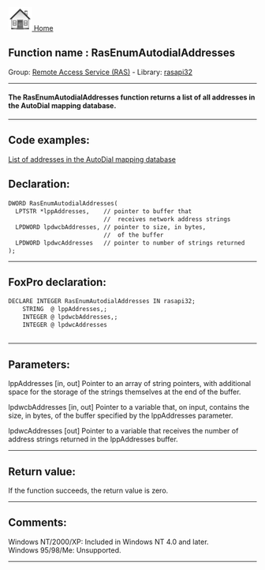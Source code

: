 [<img src="../../images/home.png"> Home ](https://github.com/VFPX/Win32API)  

## Function name : RasEnumAutodialAddresses
Group: [Remote Access Service (RAS)](../../functions_group.md#Remote_Access_Service_(RAS))  -  Library: [rasapi32](../../libraries.md#rasapi32)  
***  


#### The RasEnumAutodialAddresses function returns a list of all addresses in the AutoDial mapping database.
***  


## Code examples:
[List of addresses in the AutoDial mapping database](../../samples/sample_330.md)  

## Declaration:
```foxpro  
DWORD RasEnumAutodialAddresses(
  LPTSTR *lppAddresses,    // pointer to buffer that
                           //  receives network address strings
  LPDWORD lpdwcbAddresses, // pointer to size, in bytes,
                           //  of the buffer
  LPDWORD lpdwcAddresses   // pointer to number of strings returned
);  
```  
***  


## FoxPro declaration:
```foxpro  
DECLARE INTEGER RasEnumAutodialAddresses IN rasapi32;
	STRING  @ lppAddresses,;
	INTEGER @ lpdwcbAddresses,;
	INTEGER @ lpdwcAddresses
  
```  
***  


## Parameters:
lppAddresses 
[in, out] Pointer to an array of string pointers, with additional space for the storage of the strings themselves at the end of the buffer. 

lpdwcbAddresses 
[in, out] Pointer to a variable that, on input, contains the size, in bytes, of the buffer specified by the lppAddresses parameter. 

lpdwcAddresses 
[out] Pointer to a variable that receives the number of address strings returned in the lppAddresses buffer.   
***  


## Return value:
If the function succeeds, the return value is zero.  
***  


## Comments:
Windows NT/2000/XP: Included in Windows NT 4.0 and later.  
Windows 95/98/Me: Unsupported.  
  
***  

